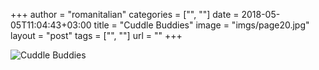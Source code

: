 +++
author = "romanitalian"
categories = ["", ""]
date = 2018-05-05T11:04:43+03:00
title = "Cuddle Buddies"
image = "imgs/page20.jpg"
layout = "post"
tags = ["", ""]
url = ""
+++

![Cuddle Buddies](/imgs/page20.jpg "Cuddle Buddies")
